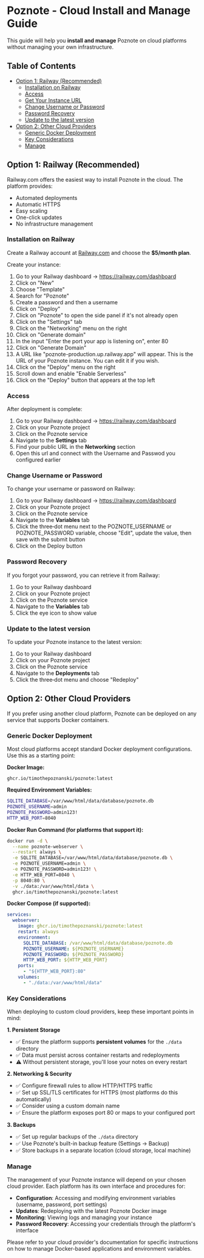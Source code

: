 # Poznote - Cloud Install and Manage Guide

This guide will help you **install and manage** Poznote on cloud platforms without managing your own infrastructure.

## Table of Contents

- [Option 1: Railway (Recommended)](#option-1-railway-recommended)
  - [Installation on Railway](#installation-on-railway)
  - [Access](#access)
  - [Get Your Instance URL](#get-your-instance-url)
  - [Change Username or Password](#change-username-or-password)
  - [Password Recovery](#password-recovery)
  - [Update to the latest version](#update-to-the-latest-version)
- [Option 2: Other Cloud Providers](#option-2-other-cloud-providers)
  - [Generic Docker Deployment](#generic-docker-deployment)
  - [Key Considerations](#key-considerations)
  - [Manage](#manage)

## Option 1: Railway (Recommended)

Railway.com offers the easiest way to install Poznote in the cloud. The platform provides:

- Automated deployments
- Automatic HTTPS
- Easy scaling
- One-click updates
- No infrastructure management

### Installation on Railway

Create a Railway account at [Railway.com](https://railway.com) and choose the **$5/month plan**.

Create your instance:

1. Go to your Railway dashboard -> https://railway.com/dashboard
2. Click on "New"
3. Choose "Template"
4. Search for "Poznote"
5. Create a password and then a username
6. Click on "Deploy"
7. Click on "Poznote" to open the side panel if it's not already open
8. Click on the "Settings" tab
9. Click on the "Networking" menu on the right
10. Click on "Generate domain"
11. In the input "Enter the port your app is listening on", enter 80
12. Click on "Generate Domain"
13. A URL like "poznote-production.up.railway.app" will appear. This is the URL of your Poznote instance. You can edit it if you wish.
14. Click on the "Deploy" menu on the right
15. Scroll down and enable "Enable Serverless"
16. Click on the "Deploy" button that appears at the top left

### Access

After deployment is complete:

1. Go to your Railway dashboard -> https://railway.com/dashboard
2. Click on your Poznote project
3. Click on the Poznote service
4. Navigate to the **Settings** tab
5. Find your public URL in the **Networking** section
6. Open this url and connect with the Username and Passwod you configured earlier

### Change Username or Password

To change your username or password on Railway:

1. Go to your Railway dashboard -> https://railway.com/dashboard
2. Click on your Poznote project
3. Click on the Poznote service
4. Navigate to the **Variables** tab
5. Click the three‑dot menu next to the POZNOTE_USERNAME or POZNOTE_PASSWORD variable, choose "Edit", update the value, then save with the submit button
6. Click on the Deploy button

### Password Recovery

If you forgot your password, you can retrieve it from Railway:

1. Go to your Railway dashboard
2. Click on your Poznote project
3. Click on the Poznote service
4. Navigate to the **Variables** tab
5. Click the eye icon to show value

### Update to the latest version

To update your Poznote instance to the latest version:

1. Go to your Railway dashboard
2. Click on your Poznote project
3. Click on the Poznote service
4. Navigate to the **Deployments** tab
5. Click the three‑dot menu and choose "Redeploy"

## Option 2: Other Cloud Providers

If you prefer using another cloud platform, Poznote can be deployed on any service that supports Docker containers.

### Generic Docker Deployment

Most cloud platforms accept standard Docker deployment configurations. Use this as a starting point:

**Docker Image:**
```
ghcr.io/timothepoznanski/poznote:latest
```

**Required Environment Variables:**
```bash
SQLITE_DATABASE=/var/www/html/data/database/poznote.db
POZNOTE_USERNAME=admin
POZNOTE_PASSWORD=admin123!
HTTP_WEB_PORT=8040
```

**Docker Run Command (for platforms that support it):**
```bash
docker run -d \
  --name poznote-webserver \
  --restart always \
  -e SQLITE_DATABASE=/var/www/html/data/database/poznote.db \
  -e POZNOTE_USERNAME=admin \
  -e POZNOTE_PASSWORD=admin123! \
  -e HTTP_WEB_PORT=8040 \
  -p 8040:80 \
  -v ./data:/var/www/html/data \
  ghcr.io/timothepoznanski/poznote:latest
```

**Docker Compose (if supported):**
```yaml
services:
  webserver:
    image: ghcr.io/timothepoznanski/poznote:latest
    restart: always
    environment:
      SQLITE_DATABASE: /var/www/html/data/database/poznote.db
      POZNOTE_USERNAME: ${POZNOTE_USERNAME}
      POZNOTE_PASSWORD: ${POZNOTE_PASSWORD}
      HTTP_WEB_PORT: ${HTTP_WEB_PORT}
    ports:
      - "${HTTP_WEB_PORT}:80"
    volumes:
      - "./data:/var/www/html/data"
```

### Key Considerations

When deploying to custom cloud providers, keep these important points in mind:

**1. Persistent Storage**
- ✅ Ensure the platform supports **persistent volumes** for the `./data` directory
- ✅ Data must persist across container restarts and redeployments
- ⚠️ Without persistent storage, you'll lose your notes on every restart

**2. Networking & Security**
- ✅ Configure firewall rules to allow HTTP/HTTPS traffic
- ✅ Set up SSL/TLS certificates for HTTPS (most platforms do this automatically)
- ✅ Consider using a custom domain name
- ✅ Ensure the platform exposes port 80 or maps to your configured port

**3. Backups**
- ✅ Set up regular backups of the `./data` directory
- ✅ Use Poznote's built-in backup feature (Settings → Backup)
- ✅ Store backups in a separate location (cloud storage, local machine)

### Manage

The management of your Poznote instance will depend on your chosen cloud provider. Each platform has its own interface and procedures for:

- **Configuration**: Accessing and modifying environment variables (username, password, port settings)
- **Updates**: Redeploying with the latest Poznote Docker image
- **Monitoring**: Viewing logs and managing your instance
- **Password Recovery**: Accessing your credentials through the platform's interface

Please refer to your cloud provider's documentation for specific instructions on how to manage Docker-based applications and environment variables.